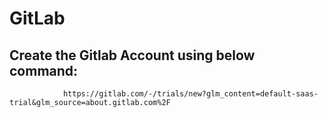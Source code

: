 # GitLab

  ## Create the Gitlab Account using below command:
                https://gitlab.com/-/trials/new?glm_content=default-saas-trial&glm_source=about.gitlab.com%2F
              
